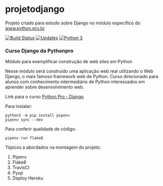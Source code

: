 # projetodjango
Projeto criado para estudo sobre Django no módulo específico do www.python.pro.br

[![Build Status](https://travis-ci.org/aguiardafa/projetodjango.svg?branch=master)](https://travis-ci.org/aguiardafa/projetodjango)
[![Updates](https://pyup.io/repos/github/aguiardafa/projetodjango/shield.svg)](https://pyup.io/repos/github/aguiardafa/projetodjango/)
[![Python 3](https://pyup.io/repos/github/aguiardafa/projetodjango/python-3-shield.svg)](https://pyup.io/repos/github/aguiardafa/projetodjango/)

### Curso Django da Pythonpro
Módulo para exemplificar construção de web sites em Python

Nesse módulo será construído uma aplicação web real utilizando o Web Django, o mais famoso framework web de Python.
Curso direcionado para alunos com conhecimento intermediário de Python interessados em aprender sobre desenvolvimento web.

Link para o curso [Python Pro - Django](https://www.python.pro.br/modulos/django/)

Para instalar:

```console
python3 -m pip install pipenv
pipenv sync --dev
```

Para conferir qualidade de código:

```console
pipenv run flake8
```

Tópicos a abordados na montagem do projeto:
1. Pipenv
2. Flake8
3. TravisCI
4. Pyup
5. Deploy Heroku
